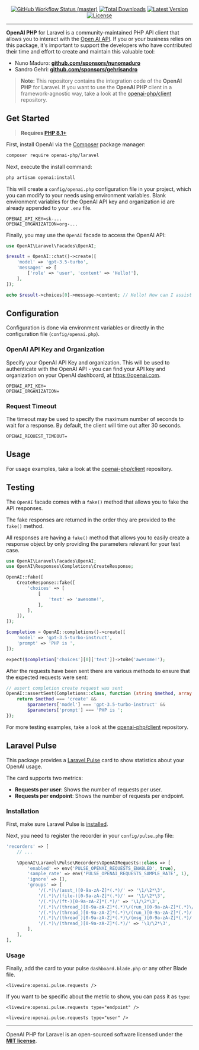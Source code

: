 <p align="center">
    <p align="center">
        <a href="https://github.com/openai-php/laravel/actions"><img alt="GitHub Workflow Status (master)" src="https://img.shields.io/github/actions/workflow/status/openai-php/laravel/tests.yml?branch=main&label=tests&style=round-square"></a>
        <a href="https://packagist.org/packages/openai-php/laravel"><img alt="Total Downloads" src="https://img.shields.io/packagist/dt/openai-php/laravel"></a>
        <a href="https://packagist.org/packages/openai-php/laravel"><img alt="Latest Version" src="https://img.shields.io/packagist/v/openai-php/laravel"></a>
        <a href="https://packagist.org/packages/openai-php/laravel"><img alt="License" src="https://img.shields.io/github/license/openai-php/laravel"></a>
    </p>
</p>

------
**OpenAI PHP** for Laravel is a community-maintained PHP API client that allows you to interact with the [Open AI API](https://beta.openai.com/docs/api-reference/introduction). If you or your business relies on this package, it's important to support the developers who have contributed their time and effort to create and maintain this valuable tool:

- Nuno Maduro: **[github.com/sponsors/nunomaduro](https://github.com/sponsors/nunomaduro)**
- Sandro Gehri: **[github.com/sponsors/gehrisandro](https://github.com/sponsors/gehrisandro)**

> **Note:** This repository contains the integration code of the **OpenAI PHP** for Laravel. If you want to use the **OpenAI PHP** client in a framework-agnostic way, take a look at the [openai-php/client](https://github.com/openai-php/client) repository.

## Get Started

> **Requires [PHP 8.1+](https://php.net/releases/)**

First, install OpenAI via the [Composer](https://getcomposer.org/) package manager:

```bash
composer require openai-php/laravel
```

Next, execute the install command:

```bash
php artisan openai:install
```

This will create a `config/openai.php` configuration file in your project, which you can modify to your needs
using environment variables.
Blank environment variables for the OpenAI API key and organization id are already appended to your `.env` file.

```env
OPENAI_API_KEY=sk-...
OPENAI_ORGANIZATION=org-...
```

Finally, you may use the `OpenAI` facade to access the OpenAI API:

```php
use OpenAI\Laravel\Facades\OpenAI;

$result = OpenAI::chat()->create([
    'model' => 'gpt-3.5-turbo',
    'messages' => [
        ['role' => 'user', 'content' => 'Hello!'],
    ],
]);

echo $result->choices[0]->message->content; // Hello! How can I assist you today?
```

## Configuration

Configuration is done via environment variables or directly in the configuration file (`config/openai.php`).

### OpenAI API Key and Organization

Specify your OpenAI API Key and organization. This will be
used to authenticate with the OpenAI API - you can find your API key
and organization on your OpenAI dashboard, at https://openai.com.

```env
OPENAI_API_KEY=
OPENAI_ORGANIZATION=
```

### Request Timeout

The timeout may be used to specify the maximum number of seconds to wait
for a response. By default, the client will time out after 30 seconds.

```env
OPENAI_REQUEST_TIMEOUT=
```

## Usage

For usage examples, take a look at the [openai-php/client](https://github.com/openai-php/client) repository.

## Testing

The `OpenAI` facade comes with a `fake()` method that allows you to fake the API responses.

The fake responses are returned in the order they are provided to the `fake()` method.

All responses are having a `fake()` method that allows you to easily create a response object by only providing the parameters relevant for your test case.

```php
use OpenAI\Laravel\Facades\OpenAI;
use OpenAI\Responses\Completions\CreateResponse;

OpenAI::fake([
    CreateResponse::fake([
        'choices' => [
            [
                'text' => 'awesome!',
            ],
        ],
    ]),
]);

$completion = OpenAI::completions()->create([
    'model' => 'gpt-3.5-turbo-instruct',
    'prompt' => 'PHP is ',
]);

expect($completion['choices'][0]['text'])->toBe('awesome!');
```

After the requests have been sent there are various methods to ensure that the expected requests were sent:

```php
// assert completion create request was sent
OpenAI::assertSent(Completions::class, function (string $method, array $parameters): bool {
    return $method === 'create' &&
        $parameters['model'] === 'gpt-3.5-turbo-instruct' &&
        $parameters['prompt'] === 'PHP is ';
});
```

For more testing examples, take a look at the [openai-php/client](https://github.com/openai-php/client#testing) repository.

## Laravel Pulse

This package provides a [Laravel Pulse](https://pulse.laravel.com) card to show statistics about your OpenAI usage.

The card supports two metrics:
- **Requests per user**: Shows the number of requests per user.
- **Requests per endpoint**: Shows the number of requests per endpoint.

### Installation

First, make sure Laravel Pulse is [installed](https://laravel.com/docs/10.x/pulse#installation).

Next, you need to register the recorder in your `config/pulse.php` file:

```php
'recorders' => [
    // ...

    \OpenAI\Laravel\Pulse\Recorders\OpenAIRequests::class => [
        'enabled' => env('PULSE_OPENAI_REQUESTS_ENABLED', true),
        'sample_rate' => env('PULSE_OPENAI_REQUESTS_SAMPLE_RATE', 1),
        'ignore' => [],
        'groups' => [
            '/(.*)\/(asst_)[0-9a-zA-Z]*(.*)/' => '\1/\2*\3',
            '/(.*)\/(file-)[0-9a-zA-Z]*(.*)/' => '\1/\2*\3',
            '/(.*)\/(ft-)[0-9a-zA-Z]*(.*)/' => '\1/\2*\3',
            '/(.*)\/(thread_)[0-9a-zA-Z]*(.*)\/(run_)[0-9a-zA-Z]*(.*)\/(step_)[0-9a-zA-Z]*(.*)/' => '\1/\2*\3/\4*\5/\6*\7',
            '/(.*)\/(thread_)[0-9a-zA-Z]*(.*)\/(run_)[0-9a-zA-Z]*(.*)/' => '\1/\2*\3/\4*\5',
            '/(.*)\/(thread_)[0-9a-zA-Z]*(.*)\/(msg_)[0-9a-zA-Z]*(.*)/' => '\1/\2*\3/\4*\5',
            '/(.*)\/(thread_)[0-9a-zA-Z]*(.*)/' => '\1/\2*\3',
        ],
    ],
],
```

### Usage

Finally, add the card to your pulse `dashboard.blade.php` or any other Blade file.

```blade
<livewire:openai.pulse.requests />
```

If you want to be specific about the metric to show, you can pass it as `type`:

```blade
<livewire:openai.pulse.requests type="endpoint" />

<livewire:openai.pulse.requests type="user" />
```

---

OpenAI PHP for Laravel is an open-sourced software licensed under the **[MIT license](https://opensource.org/licenses/MIT)**.
